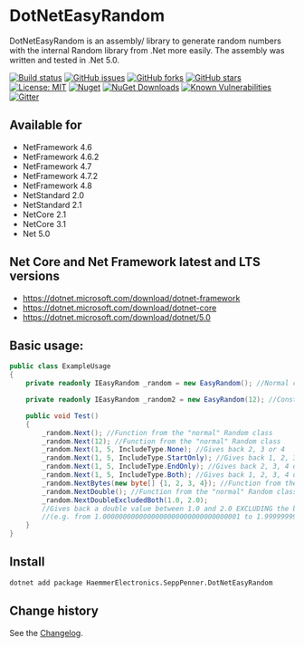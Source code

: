 DotNetEasyRandom
====================================

DotNetEasyRandom is an assembly/ library to generate random numbers with the internal Random library from .Net more easily.
The assembly was written and tested in .Net 5.0.

[![Build status](https://ci.appveyor.com/api/projects/status/rq1fsgtfg4n9lfnx?svg=true)](https://ci.appveyor.com/project/SeppPenner/dotneteasyrandom)
[![GitHub issues](https://img.shields.io/github/issues/SeppPenner/DotNetEasyRandom.svg)](https://github.com/SeppPenner/DotNetEasyRandom/issues)
[![GitHub forks](https://img.shields.io/github/forks/SeppPenner/DotNetEasyRandom.svg)](https://github.com/SeppPenner/DotNetEasyRandom/network)
[![GitHub stars](https://img.shields.io/github/stars/SeppPenner/DotNetEasyRandom.svg)](https://github.com/SeppPenner/DotNetEasyRandom/stargazers)
[![License: MIT](https://img.shields.io/badge/License-MIT-blue.svg)](https://raw.githubusercontent.com/SeppPenner/DotNetEasyRandom/master/License.txt)
[![Nuget](https://img.shields.io/badge/DotNetEasyRandom-Nuget-brightgreen.svg)](https://www.nuget.org/packages/HaemmerElectronics.SeppPenner.DotNetEasyRandom/)
[![NuGet Downloads](https://img.shields.io/nuget/dt/HaemmerElectronics.SeppPenner.DotNetEasyRandom.svg)](https://www.nuget.org/packages/HaemmerElectronics.SeppPenner.DotNetEasyRandom/)
[![Known Vulnerabilities](https://snyk.io/test/github/SeppPenner/DotNetEasyRandom/badge.svg)](https://snyk.io/test/github/SeppPenner/DotNetEasyRandom)
[![Gitter](https://badges.gitter.im/DotNetEasyRandom/community.svg)](https://gitter.im/DotNetEasyRandom/community?utm_source=badge&utm_medium=badge&utm_campaign=pr-badge)

## Available for
* NetFramework 4.6
* NetFramework 4.6.2
* NetFramework 4.7
* NetFramework 4.7.2
* NetFramework 4.8
* NetStandard 2.0
* NetStandard 2.1
* NetCore 2.1
* NetCore 3.1
* Net 5.0

## Net Core and Net Framework latest and LTS versions
* https://dotnet.microsoft.com/download/dotnet-framework
* https://dotnet.microsoft.com/download/dotnet-core
* https://dotnet.microsoft.com/download/dotnet/5.0

## Basic usage:
```csharp
public class ExampleUsage
{
    private readonly IEasyRandom _random = new EasyRandom(); //Normal construtor

    private readonly IEasyRandom _random2 = new EasyRandom(12); //Construtor with seed

    public void Test()
    {
        _random.Next(); //Function from the "normal" Random class
        _random.Next(12); //Function from the "normal" Random class
        _random.Next(1, 5, IncludeType.None); //Gives back 2, 3 or 4
        _random.Next(1, 5, IncludeType.StartOnly); //Gives back 1, 2, 3 or 4
        _random.Next(1, 5, IncludeType.EndOnly); //Gives back 2, 3, 4 or 5
        _random.Next(1, 5, IncludeType.Both); //Gives back 1, 2, 3, 4 or 5
        _random.NextBytes(new byte[] {1, 2, 3, 4}); //Function from the "normal" Random class
        _random.NextDouble(); //Function from the "normal" Random class
        _random.NextDoubleExcludedBoth(1.0, 2.0);
        //Gives back a double value between 1.0 and 2.0 EXCLUDING the borders
        //(e.g. from 1.0000000000000000000000000000000001 to 1.9999999999999999999999999999999999
    }
}
```

## Install

```bash
dotnet add package HaemmerElectronics.SeppPenner.DotNetEasyRandom
```

Change history
--------------

See the [Changelog](https://github.com/SeppPenner/DotNetEasyRandom/blob/master/Changelog.md).